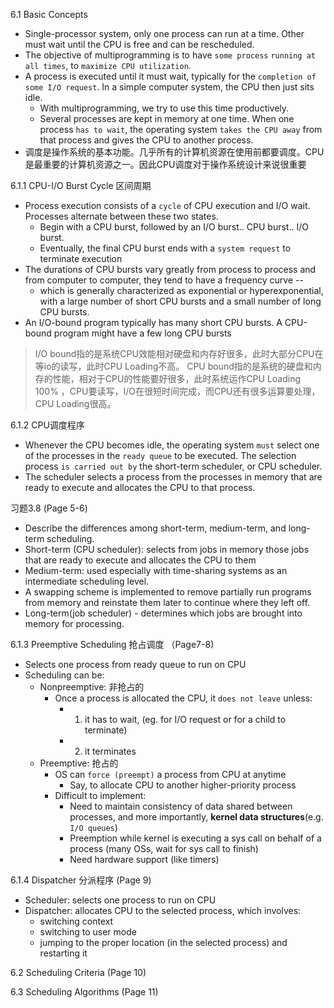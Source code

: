 6.1 Basic Concepts
* Single-processor system, only one process can run at a time. Other must wait until the CPU is free and can be rescheduled.
* The objective of multiprogramming is to have `some process` `running at all times`, to `maximize CPU utilization`.
* A process is executed until it must wait, typically for the `completion of some I/O request`. In a simple computer system, the CPU then just sits idle.
  * With multiprogramming, we try to use this time productively.
  * Several processes are kept in memory at one time. When one process `has to wait`, the operating system `takes the CPU away` from that process and gives the CPU to another process.
* 调度是操作系统的基本功能。几乎所有的计算机资源在使用前都要调度。CPU是最重要的计算机资源之一。因此CPU调度对于操作系统设计来说很重要

6.1.1 CPU-I/O Burst Cycle 区间周期
* Process execution consists of a `cycle` of CPU execution and I/O wait. Processes alternate between these two states.
  * Begin with a CPU burst, followed by an I/O burst.. CPU burst.. I/O burst.
  * Eventually, the final CPU burst ends with a `system request` to terminate execution
* The durations of CPU bursts vary greatly from process to process and from computer to computer, they tend to have a frequency curve --
  * which is generally characterized as exponential or hyperexponential, with a large number of short CPU bursts and a small number of long CPU bursts.
* An I/O-bound program typically has many short CPU bursts. A CPU-bound program might have a few long CPU bursts
> I/O bound指的是系统CPU效能相对硬盘和内存好很多，此时大部分CPU在等io的读写，此时CPU Loading不高。
CPU bound指的是系统的硬盘和内存的性能，相对于CPU的性能要好很多，此时系统运作CPU Loading 100% ，CPU要读写，I/O在很短时间完成，而CPU还有很多运算要处理，CPU Loading很高。

6.1.2  CPU调度程序
* Whenever the CPU becomes idle, the operating system `must` select one of the processes in the `ready queue` to be executed. The selection process `is carried out by` the short-term scheduler, or CPU scheduler.
* The scheduler selects a process from the processes in memory that are ready to execute and allocates the CPU to that process.

习题3.8 (Page 5-6)
* Describe the differences among short-term, medium-term, and long-term scheduling.
 * Short-term (CPU scheduler): selects from jobs in memory those jobs that are ready to execute and allocates the CPU to them
 * Medium-term: used especially with time-sharing systems as an intermediate scheduling level. 
  * A swapping scheme is implemented to remove partially run programs from memory and reinstate them later to continue where they left off.
 * Long-term(job scheduler) - determines which jobs are brought into memory for processing.


6.1.3 Preemptive Scheduling 抢占调度 （Page7-8)
* Selects one process from ready queue to run on CPU
* Scheduling can be:
  * Nonpreemptive: 非抢占的
    * Once a process is allocated the CPU, it `does not leave` unless:
      * 1. it has to wait, (eg. for I/O request or for a child to terminate)
      * 2. it terminates
  * Preemptive: 抢占的
    * OS can `force (preempt)` a process from CPU at anytime
      * Say, to allocate CPU to another higher-priority process
    * Difficult to implement:
      * Need to maintain consistency of data shared between processes, and more importantly, **kernel data structures**(e.g. `I/O queues`)
      * Preemption while kernel is executing a sys call on behalf of a process (many OSs, wait for sys call to finish)
      * Need hardware support (like timers)

6.1.4 Dispatcher 分派程序 (Page 9)
* Scheduler: selects one process to run on CPU
* Dispatcher: allocates CPU to the selected process, which involves:
  * switching context
  * switching to user mode
  * jumping to the proper location (in the selected process) and restarting it

6.2 Scheduling Criteria (Page 10)

6.3 Scheduling Algorithms (Page 11)
